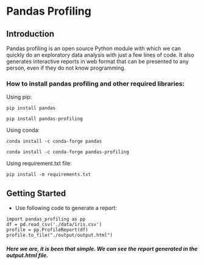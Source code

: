 # Pandas Profiling

## Introduction
Pandas profiling is an open source Python module with which we can quickly do an exploratory data analysis with just a few lines of code. It also generates interactive reports in web format that can be presented to any person, even if they do not know programming.

### How to install pandas profiling and other required libraries:

 Using pip:
 
`pip install pandas`

`pip install pandas-profiling`

Using conda:

`conda install -c conda-forge pandas`

`conda install -c conda-forge pandas-profiling`

Using requirement.txt file:

`pip install -m requirements.txt`

## Getting Started
- Use following code to generate a report:
```
import pandas_profiling as pp
df = pd.read_csv('./data/iris.csv') 
profile = pp.ProfileReport(df)
profile.to_file("./output/output.html")
```

##### Here we are, it is been that simple. We can see the report generated in the output.html file.
